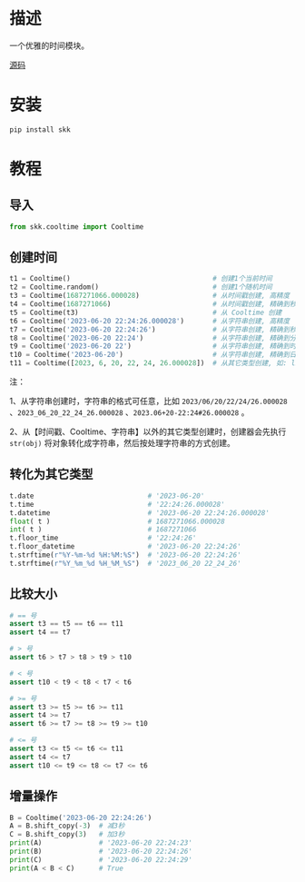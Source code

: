# 描述

一个优雅的时间模块。

[源码](https://github.com/lcctoor/skk/tree/main/skk/cooltime)

# 安装

```bash
pip install skk
```

# 教程

## 导入

```python
from skk.cooltime import Cooltime
```

## 创建时间

```python
t1 = Cooltime()                                   # 创建1个当前时间
t2 = Cooltime.random()                            # 创建1个随机时间
t3 = Cooltime(1687271066.000028)                  # 从时间戳创建, 高精度
t4 = Cooltime(1687271066)                         # 从时间戳创建, 精确到秒
t5 = Cooltime(t3)                                 # 从 Cooltime 创建
t6 = Cooltime('2023-06-20 22:24:26.000028')       # 从字符串创建, 高精度
t7 = Cooltime('2023-06-20 22:24:26')              # 从字符串创建, 精确到秒
t8 = Cooltime('2023-06-20 22:24')                 # 从字符串创建, 精确到分
t9 = Cooltime('2023-06-20 22')                    # 从字符串创建, 精确到时
t10 = Cooltime('2023-06-20')                      # 从字符串创建, 精确到日
t11 = Cooltime([2023, 6, 20, 22, 24, 26.000028])  # 从其它类型创建, 如: list、tuple、datetime、time.localtime ……
```

注：

1、从字符串创建时，字符串的格式可任意，比如 `2023/06/20/22/24/26.000028` 、`2023_06_20_22_24_26.000028` 、`2023.06+20-22:24#26.000028` 。

2、从【时间戳、Cooltime、字符串】以外的其它类型创建时，创建器会先执行 `str(obj)` 将对象转化成字符串，然后按处理字符串的方式创建。

## 转化为其它类型

```python
t.date                            # '2023-06-20'
t.time                            # '22:24:26.000028'
t.datetime                        # '2023-06-20 22:24:26.000028'
float( t )                        # 1687271066.000028
int( t )                          # 1687271066
t.floor_time                      # '22:24:26'
t.floor_datetime                  # '2023-06-20 22:24:26'
t.strftime(r"%Y-%m-%d %H:%M:%S")  # '2023-06-20 22:24:26'
t.strftime(r"%Y_%m_%d %H_%M_%S")  # '2023_06_20 22_24_26'
```

## 比较大小

```python
# == 号
assert t3 == t5 == t6 == t11
assert t4 == t7

# > 号
assert t6 > t7 > t8 > t9 > t10

# < 号
assert t10 < t9 < t8 < t7 < t6

# >= 号
assert t3 >= t5 >= t6 >= t11
assert t4 >= t7
assert t6 >= t7 >= t8 >= t9 >= t10

# <= 号
assert t3 <= t5 <= t6 <= t11
assert t4 <= t7
assert t10 <= t9 <= t8 <= t7 <= t6
```

## 增量操作

```python
B = Cooltime('2023-06-20 22:24:26')
A = B.shift_copy(-3)  # 减3秒
C = B.shift_copy(3)   # 加3秒
print(A)              # '2023-06-20 22:24:23'
print(B)              # '2023-06-20 22:24:26'
print(C)              # '2023-06-20 22:24:29'
print(A < B < C)      # True
```
